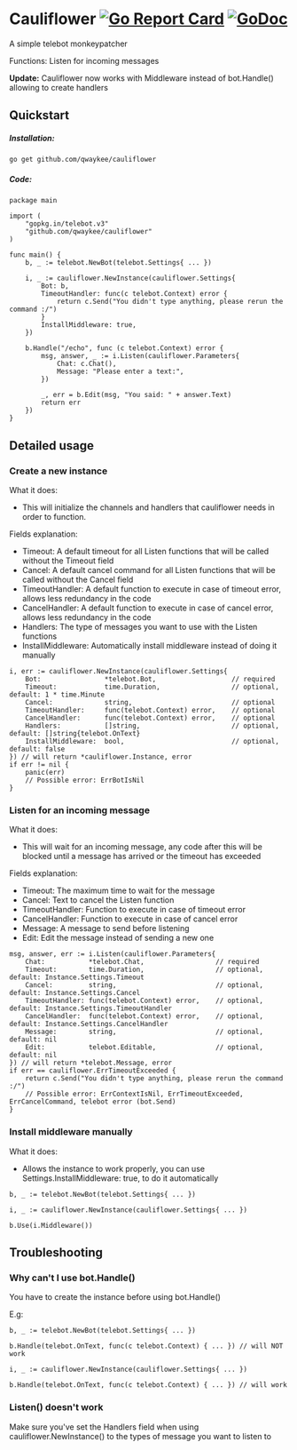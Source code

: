 # Cauliflower [![Go Report Card](https://goreportcard.com/badge/github.com/qwaykee/cauliflower)](https://goreportcard.com/report/github.com/qwaykee/cauliflower) [![GoDoc](https://godoc.org/github.com/qwaykee/cauliflower?status.svg)](https://godoc.org/github.com/qwaykee/cauliflower)

A simple telebot monkeypatcher

Functions: Listen for incoming messages

**Update:** Cauliflower now works with Middleware instead of bot.Handle() allowing to create handlers

## Quickstart

##### Installation:

`go get github.com/qwaykee/cauliflower`

##### Code:

```golang
package main

import (
    "gopkg.in/telebot.v3"
    "github.com/qwaykee/cauliflower"
)

func main() {
    b, _ := telebot.NewBot(telebot.Settings{ ... })

    i, _ := cauliflower.NewInstance(cauliflower.Settings{
        Bot: b,
        TimeoutHandler: func(c telebot.Context) error {
            return c.Send("You didn't type anything, please rerun the command :/")
        }
        InstallMiddleware: true,
    })

    b.Handle("/echo", func (c telebot.Context) error {
        msg, answer, _ := i.Listen(cauliflower.Parameters{
            Chat: c.Chat(),
            Message: "Please enter a text:",
        })

        _, err = b.Edit(msg, "You said: " + answer.Text)
        return err
    })
}
```

## Detailed usage

### Create a new instance

What it does:
- This will initialize the channels and handlers that cauliflower needs in order to function.

Fields explanation:
- Timeout: A default timeout for all Listen functions that will be called without the Timeout field
- Cancel: A default cancel command for all Listen functions that will be called without the Cancel field
- TimeoutHandler: A default function to execute in case of timeout error, allows less redundancy in the code
- CancelHandler: A default function to execute in case of cancel error, allows less redundancy in the code
- Handlers: The type of messages you want to use with the Listen functions
- InstallMiddleware: Automatically install middleware instead of doing it manually

```golang
i, err := cauliflower.NewInstance(cauliflower.Settings{
    Bot:                *telebot.Bot,                   // required
    Timeout:            time.Duration,                  // optional, default: 1 * time.Minute
    Cancel:             string,                         // optional
    TimeoutHandler:     func(telebot.Context) error,    // optional
    CancelHandler:      func(telebot.Context) error,    // optional
    Handlers:           []string,                       // optional, default: []string{telebot.OnText}
    InstallMiddleware:  bool,                           // optional, default: false
}) // will return *cauliflower.Instance, error
if err != nil {
    panic(err)
    // Possible error: ErrBotIsNil
}
```

### Listen for an incoming message

What it does:
- This will wait for an incoming message, any code after this will be blocked until a message has arrived or the timeout has exceeded

Fields explanation:
- Timeout: The maximum time to wait for the message
- Cancel: Text to cancel the Listen function
- TimeoutHandler: Function to execute in case of timeout error
- CancelHandler: Function to execute in case of cancel error
- Message: A message to send before listening
- Edit: Edit the message instead of sending a new one

```golang
msg, answer, err := i.Listen(cauliflower.Parameters{
    Chat:           *telebot.Chat,                  // required
    Timeout:        time.Duration,                  // optional, default: Instance.Settings.Timeout
    Cancel:         string,                         // optional, default: Instance.Settings.Cancel
    TimeoutHandler: func(telebot.Context) error,    // optional, default: Instance.Settings.TimeoutHandler
    CancelHandler:  func(telebot.Context) error,    // optional, default: Instance.Settings.CancelHandler
    Message:        string,                         // optional, default: nil
    Edit:           telebot.Editable,               // optional, default: nil
}) // will return *telebot.Message, error
if err == cauliflower.ErrTimeoutExceeded {
    return c.Send("You didn't type anything, please rerun the command :/")
    // Possible error: ErrContextIsNil, ErrTimeoutExceeded, ErrCancelCommand, telebot error (bot.Send)
}
```

### Install middleware manually

What it does:
- Allows the instance to work properly, you can use Settings.InstallMiddleware: true, to do it automatically

```golang
b, _ := telebot.NewBot(telebot.Settings{ ... })

i, _ := cauliflower.NewInstance(cauliflower.Settings{ ... })

b.Use(i.Middleware())
```

## Troubleshooting

### Why can't I use bot.Handle()

You have to create the instance before using bot.Handle()

E.g:
```golang
b, _ := telebot.NewBot(telebot.Settings{ ... })

b.Handle(telebot.OnText, func(c telebot.Context) { ... }) // will NOT work

i, _ := cauliflower.NewInstance(cauliflower.Settings{ ... })

b.Handle(telebot.OnText, func(c telebot.Context) { ... }) // will work
```

### Listen() doesn't work

Make sure you've set the Handlers field when using cauliflower.NewInstance() to the types of message you want to listen to